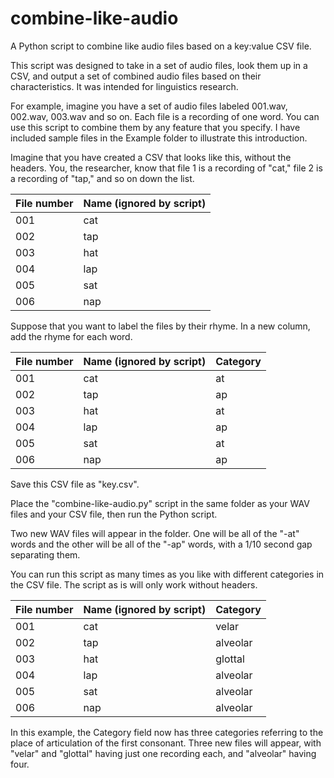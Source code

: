 # combine-like-audio
A Python script to combine like audio files based on a key:value CSV file.


This script was designed to take in a set of audio files, look them up in a CSV, and output a set of combined audio files based on their characteristics. It was intended for linguistics research.

For example, imagine you have a set of audio files labeled 001.wav, 002.wav, 003.wav and so on. Each file is a recording of one word. You can use this script to combine them by any feature that you specify. I have included sample files in the Example folder to illustrate this introduction.

Imagine that you have created a CSV that looks like this, without the headers. You, the researcher, know that file 1 is a recording of "cat," file 2 is a recording of "tap," and so on down the list. 

| File number | Name (ignored by script) 
|--|--|
| 001 | cat |
| 002 | tap |
| 003 | hat |
| 004 | lap |
| 005 | sat |
| 006 | nap |

Suppose that you want to label the files by their rhyme. In a new column, add the rhyme for each word.

| File number | Name (ignored by script) | Category |
|--|--|--|
| 001 | cat | at |
| 002 | tap | ap |
| 003 | hat | at |
| 004 | lap | ap |
| 005 | sat | at |
| 006 | nap | ap |

Save this CSV file as "key.csv".

Place the "combine-like-audio.py" script in the same folder as your WAV files and your CSV file, then run the Python script.

Two new WAV files will appear in the folder. One will be all of the "-at" words and the other will be all of the "-ap" words, with a 1/10 second gap separating them.

You can run this script as many times as you like with different categories in the CSV file. The script as is will only work without headers.

| File number | Name (ignored by script) | Category |
|--|--|--|
| 001 | cat | velar |
| 002 | tap | alveolar |
| 003 | hat | glottal |
| 004 | lap | alveolar |
| 005 | sat | alveolar |
| 006 | nap | alveolar |

In this example, the Category field now has three categories referring to the place of articulation of the first consonant. Three new files will appear, with "velar" and "glottal" having just one recording each, and "alveolar" having four.
